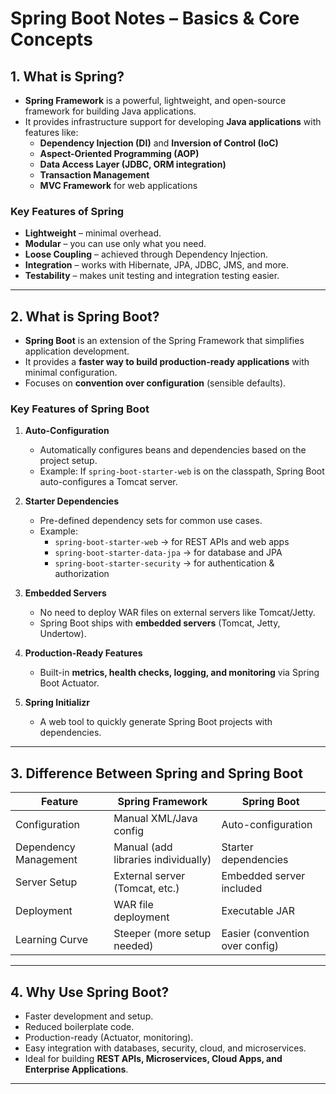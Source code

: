 # Spring Boot Notes – Basics & Core Concepts

## 1. What is Spring?
- **Spring Framework** is a powerful, lightweight, and open-source framework for building Java applications.  
- It provides infrastructure support for developing **Java applications** with features like:  
  - **Dependency Injection (DI)** and **Inversion of Control (IoC)**  
  - **Aspect-Oriented Programming (AOP)**  
  - **Data Access Layer (JDBC, ORM integration)**  
  - **Transaction Management**  
  - **MVC Framework** for web applications  

### Key Features of Spring
- **Lightweight** – minimal overhead.  
- **Modular** – you can use only what you need.  
- **Loose Coupling** – achieved through Dependency Injection.  
- **Integration** – works with Hibernate, JPA, JDBC, JMS, and more.  
- **Testability** – makes unit testing and integration testing easier.  

---

## 2. What is Spring Boot?
- **Spring Boot** is an extension of the Spring Framework that simplifies application development.  
- It provides a **faster way to build production-ready applications** with minimal configuration.  
- Focuses on **convention over configuration** (sensible defaults).  

### Key Features of Spring Boot
1. **Auto-Configuration**  
   - Automatically configures beans and dependencies based on the project setup.  
   - Example: If `spring-boot-starter-web` is on the classpath, Spring Boot auto-configures a Tomcat server.  

2. **Starter Dependencies**  
   - Pre-defined dependency sets for common use cases.  
   - Example:  
     - `spring-boot-starter-web` → for REST APIs and web apps  
     - `spring-boot-starter-data-jpa` → for database and JPA  
     - `spring-boot-starter-security` → for authentication & authorization  

3. **Embedded Servers**  
   - No need to deploy WAR files on external servers like Tomcat/Jetty.  
   - Spring Boot ships with **embedded servers** (Tomcat, Jetty, Undertow).  

4. **Production-Ready Features**  
   - Built-in **metrics, health checks, logging, and monitoring** via Spring Boot Actuator.  

5. **Spring Initializr**  
   - A web tool to quickly generate Spring Boot projects with dependencies.  

---

## 3. Difference Between Spring and Spring Boot

| Feature                  | Spring Framework | Spring Boot |
|---------------------------|-----------------|-------------|
| Configuration             | Manual XML/Java config | Auto-configuration |
| Dependency Management     | Manual (add libraries individually) | Starter dependencies |
| Server Setup              | External server (Tomcat, etc.) | Embedded server included |
| Deployment                | WAR file deployment | Executable JAR |
| Learning Curve             | Steeper (more setup needed) | Easier (convention over config) |

---

## 4. Why Use Spring Boot?
- Faster development and setup.  
- Reduced boilerplate code.  
- Production-ready (Actuator, monitoring).  
- Easy integration with databases, security, cloud, and microservices.  
- Ideal for building **REST APIs, Microservices, Cloud Apps, and Enterprise Applications**.  

---
